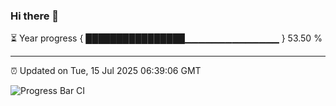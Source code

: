 ### Hi there 👋

⏳ Year progress { ████████████████▁▁▁▁▁▁▁▁▁▁▁▁▁▁ } 53.50 %

---

⏰ Updated on Tue, 15 Jul 2025 06:39:06 GMT

![Progress Bar CI](https://github.com/ZhaoGui/ZhaoGui/workflows/Progress%20Bar%20CI/badge.svg)
